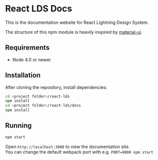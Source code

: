 # React LDS Docs

This is the documentation website for React Lightning Design System.

The structure of this npm module is heavily inspired by [material-ui](https://github.com/callemall/material-ui/).

## Requirements

- Node 4.0 or newer

## Installation

After cloning the repository, install dependencies:
```sh
cd <project folder>/react-lds
npm install
cd <project folder>/react-lds/docs
npm install
```

## Running

```sh
npm start
```

Open `http://localhost:3000` to view the documentation site.<br>
You can change the default webpack port with e.g. `PORT=9000 npm start`
